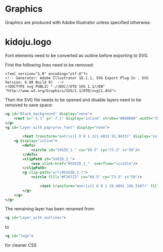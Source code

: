# Graphics

Graphics are produced with Adobe Illustrator unless specified otherwise.

# kidoju.logo

Font elements need to be converted as outline before exporting to SVG.

First the following lines need to be removed:

```
<?xml version="1.0" encoding="utf-8"?>
<!-- Generator: Adobe Illustrator 18.1.1, SVG Export Plug-In . SVG Version: 6.00 Build 0)  -->
<!DOCTYPE svg PUBLIC "-//W3C//DTD SVG 1.1//EN" "http://www.w3.org/Graphics/SVG/1.1/DTD/svg11.dtd">
```

Then the SVG file needs to be opened and disable layers need to be removed to save space:

```xml
<g id="Black_background" display="none">
	<rect x="-5.1" y="-7.1" display="inline" stroke="#000000" width="350" height="170"/>
</g>
<g id="Layer_with_papryrus_font" display="none">
	
		<text transform="matrix(1 0 0 1 121.4833 91.9433)" display="inline" fill="#FFFFFF" stroke="#FFFFFF" stroke-width="2" font-family="'Papyrus-Regular'" font-size="100">idoju</text>
	<g display="inline">
		<defs>
			<circle id="SVGID_1_" cx="68.5" cy="73.3" r="50"/>
		</defs>
		<clipPath id="SVGID_2_">
			<use xlink:href="#SVGID_1_"  overflow="visible"/>
		</clipPath>
		<g clip-path="url(#SVGID_2_)">
			<circle fill="#F26722" cx="68.5" cy="73.3" r="50"/>
			
				<text transform="matrix(1 0 0 1 29.4091 106.5507)" fill="#FFFFFF" stroke="#FFFFFF" stroke-width="3" font-family="'Papyrus-Regular'" font-size="96">K</text>
		</g>
	</g>
</g>
```

The remaining layer has been renamed from:

```xml
<g id="Layer_with_outlines">
```

to

```xml
<g id="logo">
```

for cleaner CSS

